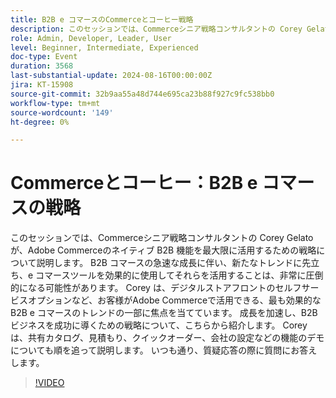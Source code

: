 ```yaml
---
title: B2B e コマースのCommerceとコーヒー戦略
description: このセッションでは、Commerceシニア戦略コンサルタントの Corey Gelato が、Adobe Commerceのネイティブ B2B 機能を最大限に活用するための戦略について説明します。
role: Admin, Developer, Leader, User
level: Beginner, Intermediate, Experienced
doc-type: Event
duration: 3568
last-substantial-update: 2024-08-16T00:00:00Z
jira: KT-15908
source-git-commit: 32b9aa55a48d744e695ca23b88f927c9fc538bb0
workflow-type: tm+mt
source-wordcount: '149'
ht-degree: 0%

---
```



# Commerceとコーヒー：B2B e コマースの戦略

このセッションでは、Commerceシニア戦略コンサルタントの Corey Gelato が、Adobe Commerceのネイティブ B2B 機能を最大限に活用するための戦略について説明します。 B2B コマースの急速な成長に伴い、新たなトレンドに先立ち、e コマースツールを効果的に使用してそれらを活用することは、非常に圧倒的になる可能性があります。 Corey は、デジタルストアフロントのセルフサービスオプションなど、お客様がAdobe Commerceで活用できる、最も効果的な B2B e コマースのトレンドの一部に焦点を当てています。 成長を加速し、B2B ビジネスを成功に導くための戦略について、こちらから紹介します。 Corey は、共有カタログ、見積もり、クイックオーダー、会社の設定などの機能のデモについても順を追って説明します。 いつも通り、質疑応答の際に質問にお答えします。

>[!VIDEO](https://video.tv.adobe.com/v/3432604/?learn=on)
